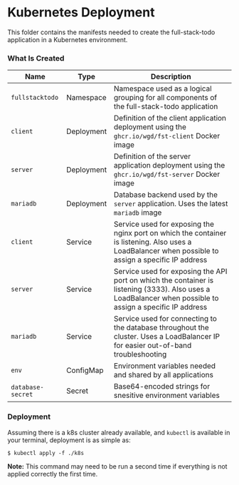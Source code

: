 # Kubernetes Deployment

This folder contains the manifests needed to create the full-stack-todo application in a Kubernetes environment.

### What Is Created

| Name              | Type       | Description                                                                                                                                               |
| ----------------- | ---------- | --------------------------------------------------------------------------------------------------------------------------------------------------------- |
| `fullstacktodo`   | Namespace  | Namespace used as a logical grouping for all components of the full-stack-todo application                                                                |
| `client`          | Deployment | Definition of the client application deployment using the `ghcr.io/wgd/fst-client` Docker image                                                           |
| `server`          | Deployment | Definition of the server application deployment using the `ghcr.io/wgd/fst-server` Docker image                                                           |
| `mariadb`         | Deployment | Database backend used by the `server` application. Uses the latest `mariadb` image                                                                        |
| `client`          | Service    | Service used for exposing the nginx port on which the container is listening. Also uses a LoadBalancer when possible to assign a specific IP address      |
| `server`          | Service    | Service used for exposing the API port on which the container is listening (3333). Also uses a LoadBalancer when possible to assign a specific IP address |
| `mariadb`         | Service    | Service used for connecting to the database throughout the cluster. Uses a LoadBalancer IP for easier out-of-band troubleshooting                         |
| `env`             | ConfigMap  | Environment variables needed and shared by all applications                                                                                               |
| `database-secret` | Secret     | Base64-encoded strings for snesitive environment variables                                                                                                |

### Deployment

Assuming there is a k8s cluster already available, and `kubectl` is available in your terminal, deployment is as simple as:

```shell
$ kubectl apply -f ./k8s
```

**Note:** This command may need to be run a second time if everything is not applied correctly the first time.
